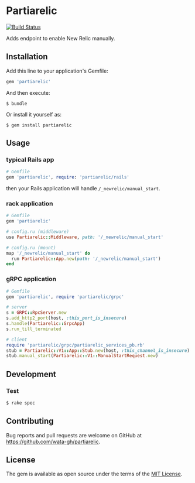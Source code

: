 # Partiarelic

[![Build Status](https://travis-ci.org/wata-gh/partiarelic.svg)](https://travis-ci.org/wata-gh/partiarelic)

Adds endpoint to enable New Relic manually.

## Installation

Add this line to your application's Gemfile:

```ruby
gem 'partiarelic'
```

And then execute:

    $ bundle

Or install it yourself as:

    $ gem install partiarelic

## Usage

### typical Rails app

```ruby
# Gemfile
gem 'partiarelic', require: 'partiarelic/rails'
```

then your Rails application will handle `/_newrelic/manual_start`.

### rack application

```ruby
# Gemfile
gem 'partiarelic'

# config.ru (middleware)
use Partiarelic::Middleware, path: '/_newrelic/manual_start'

# config.ru (mount)
map '/_newrelic/manual_start' do
  run Partiarelic::App.new(path: '/_newrelic/manual_start')
end
```

### gRPC application

```ruby
# Gemfile
gem 'partiarelic', require 'partiarelic/grpc'

# server
s = GRPC::RpcServer.new
s.add_http2_port(host, :this_port_is_insecure)
s.handle(Partiarelic::GrpcApp)
s.run_till_terminated

# client
require 'partiarelic/grpc/partiarelic_services_pb.rb'
stub = Partiarelic::V1::App::Stub.new(host, :this_channel_is_insecure)
stub.manual_start(Partiarelic::V1::ManualStartRequest.new)
```

## Development

### Test

```sh
$ rake spec
```

## Contributing

Bug reports and pull requests are welcome on GitHub at https://github.com/wata-gh/partiarelic.


## License

The gem is available as open source under the terms of the [MIT License](http://opensource.org/licenses/MIT).

